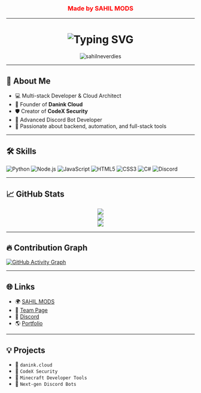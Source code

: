 <h3 align="center"><font color="red">Made by SAHIL MODS</font></h3>

---

<h1 align="center">
  <img src="https://readme-typing-svg.demolab.com?font=Fira+Code&weight=500&size=30&duration=3000&pause=1000&center=true&vCenter=true&color=00FFFF&width=435&lines=ssahilneverdies+(aka+SAHIL);Full-Stack+Developer;Founder+of+SAHIL+MODS" alt="Typing SVG" />

</h1>

<p align="center">
  <img src="https://komarev.com/ghpvc/?username=sahilneverdies&label=Profile%20views&color=0e75b6&style=flat" alt="sahilneverdies" />
</p>

---

## 👋 About Me

- 💻 Multi-stack Developer & Cloud Architect  
- 🧠 Founder of **Danink Cloud**  
- 🛡 Creator of **CodeX Security**  
- 🧙 Advanced Discord Bot Developer  
- 🚀 Passionate about backend, automation, and full-stack tools  

---

## 🛠 Skills

![Python](https://img.shields.io/badge/-Python-3776AB?style=for-the-badge&logo=python&logoColor=white)
![Node.js](https://img.shields.io/badge/-Node.js-339933?style=for-the-badge&logo=node.js&logoColor=white)
![JavaScript](https://img.shields.io/badge/-JavaScript-F7DF1E?style=for-the-badge&logo=javascript&logoColor=black)
![HTML5](https://img.shields.io/badge/-HTML5-E34F26?style=for-the-badge&logo=html5&logoColor=white)
![CSS3](https://img.shields.io/badge/-CSS3-1572B6?style=for-the-badge&logo=css3)
![C#](https://img.shields.io/badge/-CSharp-239120?style=for-the-badge&logo=c-sharp&logoColor=white)
![Discord](https://img.shields.io/badge/-Discord-5865F2?style=for-the-badge&logo=discord&logoColor=white)

---

## 📈 GitHub Stats

<p align="center">
  <img src="https://github-readme-stats.vercel.app/api?username=sahilneverdies&show_icons=true&theme=radical" />
  <br/>
  <img src="https://github-readme-streak-stats.herokuapp.com/?user=sahilneverdies&theme=radical" />
  <br/>
  <img src="https://github-readme-stats.vercel.app/api/top-langs/?username=sahilneverdies&layout=compact&theme=radical" />
</p>

---

## 🔥 Contribution Graph

[![GitHub Activity Graph](https://github-readme-activity-graph.vercel.app/graph?username=sahilneverdies&bg_color=1a1b27&color=00ffff&line=5eead4&point=ffffff&area=true&hide_border=true)](https://github.com/sahilneverdies)

---

## 🌐 Links

- 🌍 [SAHIL MODS](https://discord.gg/y7d3fKcV2a)
- 🧩 [Team Page](https://team.danink.cloud/aps)
- 💬 [Discord](https://discord.gg/zabhE5yEk7)
- 🌎 [Portfolio]([https://team.danink.cloud/aps](https://sahilneverdies.github.io/Portfolio/))

---

## 💡 Projects

- 🔹 `danink.cloud`
- 🔹 `CodeX Security`
- 🔹 `Minecraft Developer Tools`
- 🔹 `Next-gen Discord Bots`
